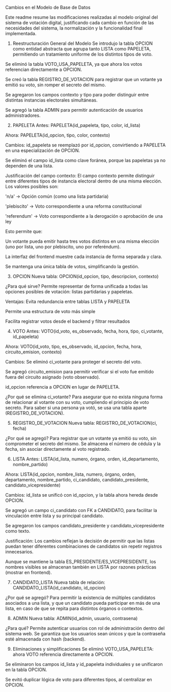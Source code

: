 Cambios en el Modelo de Base de Datos

Este readme resume las modificaciones realizadas al modelo original del sistema de votación digital, justificando cada cambio en función de las necesidades del sistema, la normalización y la funcionalidad final implementada.

1. Reestructuración General del Modelo
Se introdujo la tabla OPCION como entidad abstracta que agrupa tanto LISTA como PAPELETA, permitiendo un tratamiento uniforme de los distintos tipos de voto.

Se eliminó la tabla VOTO_USA_PAPELETA, ya que ahora los votos referencian directamente a OPCION.

Se creó la tabla REGISTRO_DE_VOTACION para registrar que un votante ya emitió su voto, sin romper el secreto del mismo.

Se agregaron los campos contexto y tipo para poder distinguir entre distintas instancias electorales simultáneas.

Se agregó la tabla ADMIN para permitir autenticación de usuarios administradores.

2. PAPELETA
Antes: PAPELETA(id_papeleta, tipo, color, id_lista)

Ahora: PAPELETA(id_opcion, tipo, color, contexto)

Cambios:
id_papeleta se reemplazó por id_opcion, convirtiendo a PAPELETA en una especialización de OPCION.

Se eliminó el campo id_lista como clave foránea, porque las papeletas ya no dependen de una lista.

Justificación del campo contexto:
El campo contexto permite distinguir entre diferentes tipos de instancia electoral dentro de una misma elección. Los valores posibles son:

'n/a' → Opción común (como una lista partidaria)

'plebiscito' → Voto correspondiente a una reforma constitucional

'referendum' → Voto correspondiente a la derogación o aprobación de una ley

Esto permite que:

Un votante pueda emitir hasta tres votos distintos en una misma elección (uno por lista, uno por plebiscito, uno por referéndum).

La interfaz del frontend muestre cada instancia de forma separada y clara.

Se mantenga una única tabla de votos, simplificando la gestión.

3. OPCION
Nueva tabla: OPCION(id_opcion, tipo, descripcion, contexto)

¿Para qué sirve?
Permite representar de forma unificada a todas las opciones posibles de votación: listas partidarias y papeletas.

Ventajas:
Evita redundancia entre tablas LISTA y PAPELETA

Permite una estructura de voto más simple

Facilita registrar votos desde el backend y filtrar resultados

4. VOTO
Antes: VOTO(id_voto, es_observado, fecha, hora, tipo, ci_votante, id_papeleta)

Ahora: VOTO(id_voto, tipo, es_observado, id_opcion, fecha, hora, circuito_emision, contexto)

Cambios:
Se eliminó ci_votante para proteger el secreto del voto.

Se agregó circuito_emision para permitir verificar si el voto fue emitido fuera del circuito asignado (voto observado).

id_opcion referencia a OPCION en lugar de PAPELETA.

¿Por qué se elimina ci_votante?
Para asegurar que no exista ninguna forma de relacionar al votante con su voto, cumpliendo el principio de voto secreto. Para saber si una persona ya votó, se usa una tabla aparte (REGISTRO_DE_VOTACION).

5. REGISTRO_DE_VOTACION
Nueva tabla: REGISTRO_DE_VOTACION(ci, fecha)

¿Por qué se agregó?
Para registrar que un votante ya emitió su voto, sin comprometer el secreto del mismo. Se almacena el número de cédula y la fecha, sin asociar directamente al voto registrado.

6. LISTA
Antes: LISTA(id_lista, numero, órgano, orden, id_departamento, nombre_partido)

Ahora: LISTA(id_opcion, nombre_lista, numero, órgano, orden, departamento, nombre_partido, ci_candidato, candidato_presidente, candidato_vicepresidente)

Cambios:
id_lista se unificó con id_opcion, y la tabla ahora hereda desde OPCION.

Se agregó un campo ci_candidato con FK a CANDIDATO, para facilitar la vinculación entre lista y su principal candidato.

Se agregaron los campos candidato_presidente y candidato_vicepresidente como texto.

Justificación:
Los cambios reflejan la decisión de permitir que las listas puedan tener diferentes combinaciones de candidatos sin repetir registros innecesarios.

Aunque se mantiene la tabla ES_PRESIDENTE/ES_VICEPRESIDENTE, los nombres visibles se almacenan también en LISTA por razones prácticas (mostrar en frontend).

7. CANDIDATO_LISTA
Nueva tabla de relación: CANDIDATO_LISTA(id_candidato, id_opcion)

¿Por qué se agregó?
Para permitir la existencia de múltiples candidatos asociados a una lista, y que un candidato pueda participar en más de una lista, en caso de que se repita para distintos órganos o contextos.

8. ADMIN
Nueva tabla: ADMIN(id_admin, usuario, contrasena)

¿Para qué?
Permite autenticar usuarios con rol de administración dentro del sistema web. Se garantiza que los usuarios sean únicos y que la contraseña esté almacenada con hash (backend).

9. Eliminaciones y simplificaciones
Se eliminó VOTO_USA_PAPELETA: ahora VOTO referencia directamente a OPCION.

Se eliminaron los campos id_lista y id_papeleta individuales y se unificaron en la tabla OPCION.

Se evitó duplicar lógica de voto para diferentes tipos, al centralizar en OPCION.
